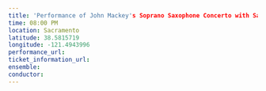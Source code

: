 ```yaml
---
title: 'Performance of John Mackey's Soprano Saxophone Concerto with Sacramento State Wind Symphony'
time: 08:00 PM
location: Sacramento
latitude: 38.5815719
longitude: -121.4943996
performance_url: 
ticket_information_url: 
ensemble: 
conductor: 
---
```


